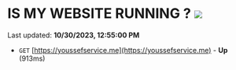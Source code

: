 # IS MY WEBSITE RUNNING ? [![](https://img.shields.io/static/v1?label=Sponsor&message=%E2%9D%A4&logo=GitHub&color=%23fe8e86)](https://github.com/sponsors/<username>)

Last updated: **10/30/2023, 12:55:00 PM**

- `GET` [https://youssefservice.me](https://youssefservice.me) - **Up** (913ms)
